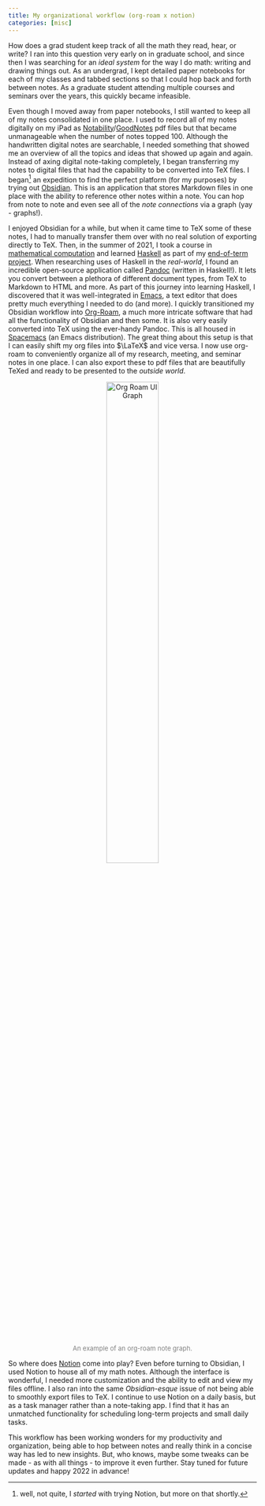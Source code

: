 ```yaml
---
title: My organizational workflow (org-roam x notion)
categories: [misc]
---
```


How does a grad student keep track of all the math they read, hear, or write? I ran into this question very early on in graduate school, and since then I was searching for an *ideal system* for the way I do math: writing and drawing things out. As an undergrad, I kept detailed paper notebooks for each of my classes and tabbed sections so that I could hop back and forth between notes. As a graduate student attending multiple courses and seminars over the years, this quickly became infeasible.

Even though I moved away from paper notebooks, I still wanted to keep all of my notes consolidated in one place. I used to record all of my notes digitally on my iPad as [Notability](https://notability.com)/[GoodNotes](https://www.goodnotes.com) pdf files but that became unmanageable when the number of notes topped 100. Although the handwritten digital notes are searchable, I needed something that showed me an overview of all the topics and ideas that showed up again and again. Instead of axing digital note-taking completely, I began transferring my notes to digital files that had the capability to be converted into TeX files. I began[^1] an expedition to find the perfect platform (for my purposes) by trying out [Obsidian](https://obsidian.md). This is an application that stores Markdown files in one place with the ability to reference other notes within a note. You can hop from note to note and even see all of the *note connections* via a graph (yay - graphs!).

[^1]: well, not quite, I *started* with trying Notion, but more on that shortly.


I enjoyed Obsidian for a while, but when it came time to TeX some of these notes, I had to manually transfer them over with no real solution of exporting directly to TeX. Then, in the summer of 2021, I took a course in [mathematical computation](http://jdc.math.uwo.ca/M9171a-2021-summer/index.html) and learned [Haskell](https://www.haskell.org) as part of my [end-of-term project](https://youtu.be/vRPyaeW-HNc). When researching uses of Haskell in the *real-world*, I found an incredible open-source application called [Pandoc](https://pandoc.org) (written in Haskell!). It lets you convert between a plethora of different document types, from TeX to Markdown to HTML and more. As part of this journey into learning Haskell, I discovered that it was well-integrated in [Emacs](https://www.gnu.org/software/emacs/), a text editor that does pretty much everything I needed to do (and more). I quickly transitioned my Obsidian workflow into [Org-Roam](https://www.orgroam.com), a much more intricate software that had all the functionality of Obsidian and then some. It is also very easily converted into TeX using the ever-handy Pandoc. This is all housed in [Spacemacs](https://develop.spacemacs.org) (an Emacs distribution). The great thing about this setup is that I can easily shift my org files into $\LaTeX$ and vice versa. I now use org-roam to conveniently organize all of my research, meeting, and seminar notes in one place. I can also export these to pdf files that are beautifully TeXed and ready to be presented to the *outside world*.

<figure>
  <center>
  <img src ="/images/org-roam-graph.png" alt ="Org Roam UI Graph" style="width:50%">
  <figcaption>
    <font size="-1.5"><span style="color:gray"> An example of an org-roam note graph.</span></font>
  </figcaption>
  </center>
</figure>
  
So where does [Notion](https://www.notion.so/login) come into play? Even before turning to Obsidian, I used Notion to house all of my math notes. Although the interface is wonderful, I needed more customization and the ability to edit and view my files offline. I also ran into the same *Obsidian-esque* issue of not being able to smoothly export files to TeX. I continue to use Notion on a daily basis, but as a task manager rather than a note-taking app. I find that it has an unmatched functionality for scheduling long-term projects and small daily tasks.

This workflow has been working wonders for my productivity and organization, being able to hop between notes and really think in a concise way has led to new insights. But, who knows, maybe some tweaks can be made - as with all things - to improve it even further. Stay tuned for future updates and happy 2022 in advance!
